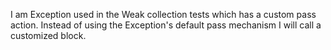 I am Exception used in the Weak collection tests which has a custom pass action.
Instead of using the Exception's default pass mechanism I will call a customized block.